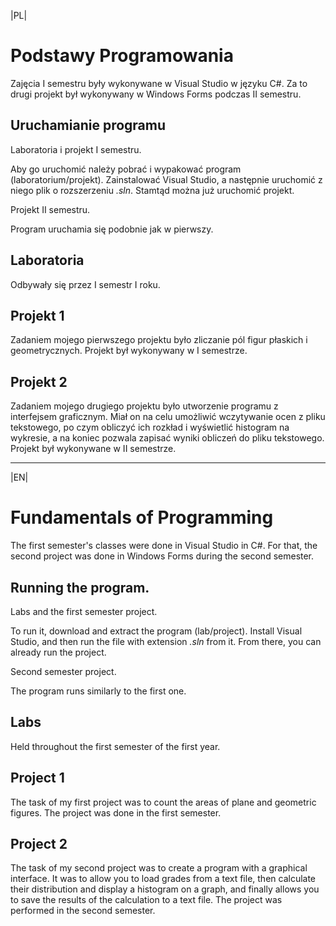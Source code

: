 |PL|

# Podstawy Programowania

Zajęcia I semestru były wykonywane w Visual Studio w języku C#. Za to drugi projekt był wykonywany w Windows Forms podczas II semestru.

## Uruchamianie programu

Laboratoria i projekt I semestru.

Aby go uruchomić należy pobrać i wypakować program (laboratorium/projekt). Zainstalować Visual Studio, a następnie uruchomić z niego plik o rozszerzeniu *.sln*. Stamtąd można już uruchomić projekt.

Projekt II semestru.

Program uruchamia się podobnie jak w pierwszy.

## Laboratoria

Odbywały się przez I semestr I roku.

## Projekt 1

Zadaniem mojego pierwszego projektu było zliczanie pól figur płaskich i geometrycznych. Projekt był wykonywany w I semestrze.

## Projekt 2

Zadaniem mojego drugiego projektu było utworzenie programu z interfejsem graficznym. Miał on na celu umożliwić wczytywanie ocen z pliku tekstowego, po czym obliczyć ich rozkład i wyświetlić histogram na wykresie, a na koniec pozwala zapisać wyniki obliczeń do pliku tekstowego. Projekt był wykonywane w II semestrze.

---

|EN|

# Fundamentals of Programming

The first semester's classes were done in Visual Studio in C#. For that, the second project was done in Windows Forms during the second semester.

## Running the program.

Labs and the first semester project.

To run it, download and extract the program (lab/project). Install Visual Studio, and then run the file with extension *.sln* from it. From there, you can already run the project.

Second semester project.

The program runs similarly to the first one.

## Labs

Held throughout the first semester of the first year.

## Project 1

The task of my first project was to count the areas of plane and geometric figures. The project was done in the first semester.

## Project 2

The task of my second project was to create a program with a graphical interface. It was to allow you to load grades from a text file, then calculate their distribution and display a histogram on a graph, and finally allows you to save the results of the calculation to a text file. The project was performed in the second semester.
